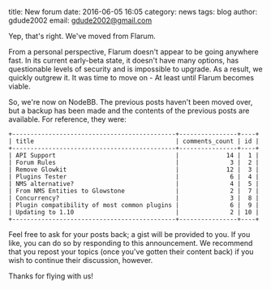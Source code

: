 title: New forum
date: 2016-06-05 16:05
category: news
tags: blog
author: gdude2002
email: gdude2002@gmail.com

Yep, that's right. We've moved from Flarum.

From a personal perspective, Flarum doesn't appear to be going anywhere fast. In its current early-beta state, it doesn't have many options, has questionable levels of security and is impossible to upgrade. As a result, we quickly outgrew it. It was time to move on - At least until Flarum becomes viable.

So, we're now on NodeBB. The previous posts haven't been moved over, but a backup has been made and the contents of the previous posts are available. For reference, they were:

```
+---------------------------------------------+----------------+----+
| title                                       | comments_count | id |
+---------------------------------------------+----------------+----+
| API Support                                 |             14 |  1 |
| Forum Rules                                 |              3 |  2 |
| Remove Glowkit                              |             12 |  3 |
| Plugins Tester                              |              6 |  4 |
| NMS alternative?                            |              4 |  5 |
| From NMS Entities to Glowstone              |              2 |  7 |
| Concurrency?                                |              3 |  8 |
| Plugin compatibility of most common plugins |              6 |  9 |
| Updating to 1.10                            |              2 | 10 |
+---------------------------------------------+----------------+----+
```

Feel free to ask for your posts back; a gist will be provided to you. If you like, you can do so by responding to this announcement. We recommend that you repost your topics (once you've gotten their content back) if you wish to continue their discussion, however.

Thanks for flying with us!
